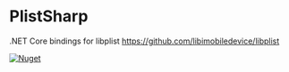 # PlistSharp

 .NET Core bindings for libplist <https://github.com/libimobiledevice/libplist>

[![Nuget](https://img.shields.io/nuget/v/PlistSharp.svg)](https://www.nuget.org/packages/PlistSharp)
